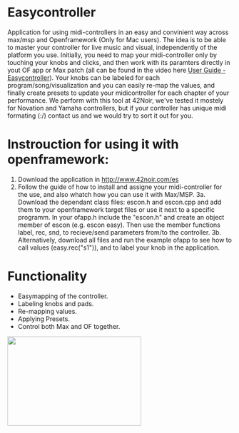# Easycontroller
Application for using midi-controllers in an easy and convinient way across max/msp and Openframework (Only for Mac users). The idea is to be able to master your controller for live music and visual, independently of the platform you use. Initially, you need to map your midi-controller only by touching your knobs and clicks, and then work with its paramters directly in yout OF app or Max patch (all can be found in the video here <a href="https://www.youtube.com/watch?v=en2tB_PJq-0">User Guide -Easycontroller</a>). Your knobs can be labeled for each program/song/visualization and you can easily re-map the values, and finally create presets to update your midicontroller for each chapter of your performance. We perform with this tool at 42Noir, we've tested it mostely for Novation and Yamaha controllers, but if your controller has unique midi formating (:/) contact us and we would try to sort it out for you.   

# Instrouction for using it with openframework:

   1. Download the application in
 <a href="http://www.42noir.com/es">http://www.42noir.com/es</a>
   2. Follow the guide of how to install and assigne your midi-controller for the use, and also whatch how you can use it with Max/MSP. 
   3a. Download the dependant class files: escon.h and escon.cpp and add them to your openframework target files or use it next to a specific programm. In your ofapp.h include the "escon.h" and create an object member of escon (e.g. escon easy). Then use the member functions label, rec, snd, to recieve/send parameters from/to the controller.
   3b. Alternatively, download all files and run the example ofapp to see how to call values (easy.rec("s1")), and to label your knob in the application. 
   

# Functionality
* Easymapping of the controller.
* Labeling knobs and pads.
* Re-mapping values.
* Applying Presets.
* Control both Max and OF together.

<a href="url"><img src="http://42noir.com/wp-content/uploads/2016/12/3-screenshot@2x-1.png" align="left" height="200" width="300" ></a>






